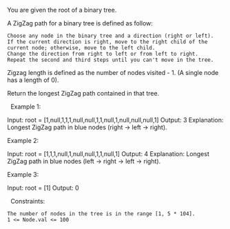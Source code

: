 You are given the root of a binary tree.

A ZigZag path for a binary tree is defined as follow:


	Choose any node in the binary tree and a direction (right or left).
	If the current direction is right, move to the right child of the current node; otherwise, move to the left child.
	Change the direction from right to left or from left to right.
	Repeat the second and third steps until you can't move in the tree.


Zigzag length is defined as the number of nodes visited - 1. (A single node has a length of 0).

Return the longest ZigZag path contained in that tree.

 
Example 1:

Input: root = [1,null,1,1,1,null,null,1,1,null,1,null,null,null,1]
Output: 3
Explanation: Longest ZigZag path in blue nodes (right -> left -> right).


Example 2:

Input: root = [1,1,1,null,1,null,null,1,1,null,1]
Output: 4
Explanation: Longest ZigZag path in blue nodes (left -> right -> left -> right).


Example 3:

Input: root = [1]
Output: 0


 
Constraints:


	The number of nodes in the tree is in the range [1, 5 * 104].
	1 <= Node.val <= 100

